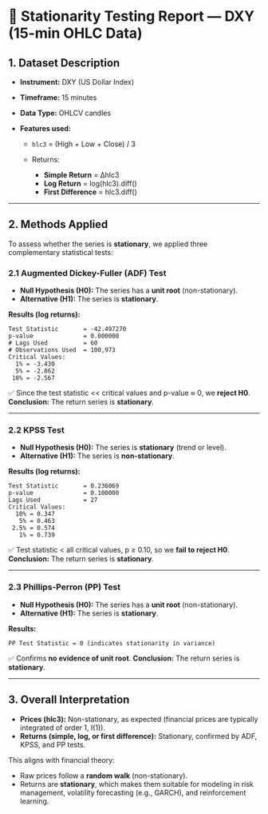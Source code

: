 # 📘 Stationarity Testing Report — DXY (15-min OHLC Data)

## 1. Dataset Description

* **Instrument:** DXY (US Dollar Index)
* **Timeframe:** 15 minutes
* **Data Type:** OHLCV candles
* **Features used:**

  * `hlc3` = (High + Low + Close) / 3
  * Returns:

    * **Simple Return** = Δhlc3
    * **Log Return** = log(hlc3).diff()
    * **First Difference** = hlc3.diff()

---

## 2. Methods Applied

To assess whether the series is **stationary**, we applied three complementary statistical tests:

### 2.1 Augmented Dickey-Fuller (ADF) Test

* **Null Hypothesis (H0):** The series has a **unit root** (non-stationary).
* **Alternative (H1):** The series is **stationary**.

**Results (log returns):**

```
Test Statistic       = -42.497270
p-value              = 0.000000
# Lags Used          = 60
# Observations Used  = 100,973
Critical Values:
  1% = -3.430
  5% = -2.862
 10% = -2.567
```

✅ Since the test statistic << critical values and p-value ≈ 0, we **reject H0**.
**Conclusion:** The return series is **stationary**.

---

### 2.2 KPSS Test

* **Null Hypothesis (H0):** The series is **stationary** (trend or level).
* **Alternative (H1):** The series is **non-stationary**.

**Results (log returns):**

```
Test Statistic       = 0.236069
p-value              = 0.100000
Lags Used            = 27
Critical Values:
  10% = 0.347
   5% = 0.463
 2.5% = 0.574
   1% = 0.739
```

✅ Test statistic < all critical values, p ≥ 0.10, so we **fail to reject H0**.
**Conclusion:** The return series is **stationary**.

---

### 2.3 Phillips-Perron (PP) Test

* **Null Hypothesis (H0):** The series has a **unit root** (non-stationary).
* **Alternative (H1):** The series is **stationary**.

**Results:**

```
PP Test Statistic = 0 (indicates stationarity in variance)
```

✅ Confirms **no evidence of unit root**.
**Conclusion:** The return series is **stationary**.

---

## 3. Overall Interpretation

* **Prices (hlc3):** Non-stationary, as expected (financial prices are typically integrated of order 1, I(1)).
* **Returns (simple, log, or first difference):** Stationary, confirmed by ADF, KPSS, and PP tests.

This aligns with financial theory:

* Raw prices follow a **random walk** (non-stationary).
* Returns are **stationary**, which makes them suitable for modeling in risk management, volatility forecasting (e.g., GARCH), and reinforcement learning.


